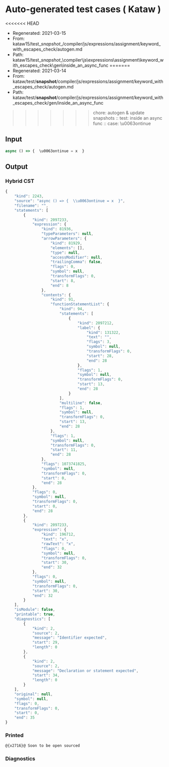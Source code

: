 # Auto-generated test cases ( Kataw )
<<<<<<< HEAD
- Regenerated: 2021-03-15
- From: kataw15/test\__snapshot__/compiler/js/expressions/assignment/keyword_with_escapes_check/autogen.md
- Path: kataw15/test\__snapshot__\compiler\js\expressions\assignment\keyword_with_escapes_check\gen\inside_an_async_func
=======
- Regenerated: 2021-03-14
- From: kataw/test/__snapshot__/compiler/js/expressions/assignment/keyword_with_escapes_check/autogen.md
- Path: kataw/test/__snapshot__/compiler/js/expressions/assignment/keyword_with_escapes_check/gen/inside_an_async_func
>>>>>>> chore: autogen & update snapshots
> :: test: inside an async func
> :: case: \u0063ontinue
## Input

`````js
async () => {  \u0063ontinue = x  }
`````

## Output

### Hybrid CST

```javascript
{
    "kind": 2243,
    "source": "async () => {  \\u0063ontinue = x  }",
    "filename": "",
    "statements": [
        {
            "kind": 2097233,
            "expression": {
                "kind": 81936,
                "typeParameters": null,
                "arrowParameters": {
                    "kind": 81929,
                    "elements": [],
                    "type": null,
                    "accessModifier": null,
                    "trailingComma": false,
                    "flags": 0,
                    "symbol": null,
                    "transformFlags": 0,
                    "start": 8,
                    "end": 8
                },
                "contents": {
                    "kind": 91,
                    "functionStatementList": {
                        "kind": 94,
                        "statements": [
                            {
                                "kind": 2097212,
                                "label": {
                                    "kind": 131322,
                                    "text": "",
                                    "flags": 3,
                                    "symbol": null,
                                    "transformFlags": 0,
                                    "start": 28,
                                    "end": 28
                                },
                                "flags": 1,
                                "symbol": null,
                                "transformFlags": 0,
                                "start": 13,
                                "end": 28
                            }
                        ],
                        "multiline": false,
                        "flags": 1,
                        "symbol": null,
                        "transformFlags": 0,
                        "start": 13,
                        "end": 28
                    },
                    "flags": 1,
                    "symbol": null,
                    "transformFlags": 0,
                    "start": 11,
                    "end": 28
                },
                "flags": 1073741825,
                "symbol": null,
                "transformFlags": 0,
                "start": 0,
                "end": 28
            },
            "flags": 0,
            "symbol": null,
            "transformFlags": 0,
            "start": 0,
            "end": 28
        },
        {
            "kind": 2097233,
            "expression": {
                "kind": 196712,
                "text": "x",
                "rawText": "x",
                "flags": 0,
                "symbol": null,
                "transformFlags": 0,
                "start": 30,
                "end": 32
            },
            "flags": 0,
            "symbol": null,
            "transformFlags": 0,
            "start": 30,
            "end": 32
        }
    ],
    "isModule": false,
    "printable": true,
    "diagnostics": [
        {
            "kind": 2,
            "source": 2,
            "message": "Identifier expected",
            "start": 29,
            "length": 0
        },
        {
            "kind": 2,
            "source": 2,
            "message": "Declaration or statement expected",
            "start": 34,
            "length": 0
        }
    ],
    "original": null,
    "symbol": null,
    "flags": 0,
    "transformFlags": 0,
    "start": 0,
    "end": 35
}
```

### Printed

```javascript
@{x2716}@ Soon to be open sourced
```

### Diagnostics

```javascript

```


